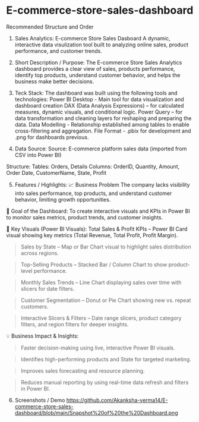 # E-commerce-store-sales-dashboard
Recommended Structure and Order
1. Sales Analytics: E-commerce Store Sales Dasboard
A dynamic, interactive data visulization tool built to analyzing online sales, product performance, and customer trends.

2. Short Description / Purpose: 
The E-commerce Store Sales Analytics dashboard provides a clear view of sales, products performance, identify top products, understand customer behavior, and helps the business make better decisions.

3. Teck Stack: 
The dashboard was built using the following tools and technologies:
Power BI Desktop - Main tool for data visualization and dashboard creation
DAX (Data Analysis Expressions) – for calculated measures, dynamic visuals, and conditional logic.
Power Query – for data transformation and cleaning layers for reshaping and preparing the data.
Data Modelling - Relationship established among tables to enable cross-filtering and aggregation.
File Format - .pbix for development and  .png for dashboards previous.

4. Data Source: 
Source: E-commerce platform sales data (imported from CSV into Power BI)

Structure:
Tables: Orders, Details
Columns: OrderID, Quantity, Amount, Order Date, CustomerName, State, Profit

5. Features / Highlights: 
📈 Business Problem
The company lacks visibility into sales performance, top products, and understand customer behavior, limiting growth opportunities.



🎯 Goal of the Dashboard: 
To create interactive visuals and KPIs in Power BI to monitor sales metrics, product trends, and customer insights.

🧭 Key Visuals (Power BI Visuals): 
Total Sales & Profit KPIs – Power BI Card visual showing key metrics (Total Revenue, Total Profit, Profit Margin).

> Sales by State – Map or Bar Chart visual to highlight sales distribution across regions.

> Top-Selling Products – Stacked Bar / Column Chart to show product-level performance.

> Monthly Sales Trends – Line Chart displaying sales over time with slicers for date filters.

> Customer Segmentation – Donut or Pie Chart showing new vs. repeat customers.

> Interactive Slicers & Filters – Date range slicers, product category filters, and region filters for deeper insights.



💡 Business Impact & Insights: 
> Faster decision-making using live, interactive Power BI visuals.

> Identifies high-performing products and State for targeted marketing.

> Improves sales forecasting and resource planning.

> Reduces manual reporting by using real-time data refresh and filters in Power BI.

6. Screenshots / Demo
https://github.com/Akanksha-verma14/E-commerce-store-sales-dashboard/blob/main/Snapshot%20of%20the%20Dashboard.png







